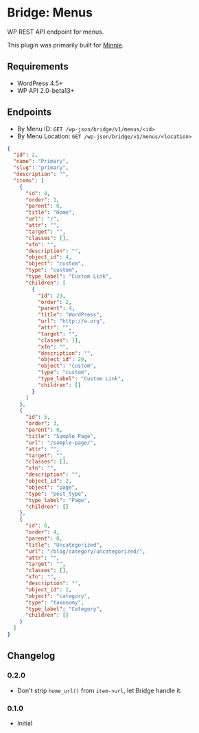 # Bridge: Menus
WP REST API endpoint for menus.

This plugin was primarily built for [Minnie](https://github.com/kucrut/minnie).

## Requirements
* WordPress 4.5+
* WP API 2.0-beta13+

## Endpoints
* By Menu ID: `GET /wp-json/bridge/v1/menus/<id>`
* By Menu Location: `GET /wp-json/bridge/v1/menus/<location>`

```json
{
  "id": 2,
  "name": "Primary",
  "slug": "primary",
  "description": "",
  "items": [
    {
      "id": 4,
      "order": 1,
      "parent": 0,
      "title": "Home",
      "url": "/",
      "attr": "",
      "target": "",
      "classes": [],
      "xfn": "",
      "description": "",
      "object_id": 4,
      "object": "custom",
      "type": "custom",
      "type_label": "Custom Link",
      "children": [
        {
          "id": 29,
          "order": 2,
          "parent": 4,
          "title": "WordPress",
          "url": "http://w.org",
          "attr": "",
          "target": "",
          "classes": [],
          "xfn": "",
          "description": "",
          "object_id": 29,
          "object": "custom",
          "type": "custom",
          "type_label": "Custom Link",
          "children": []
        }
      ]
    },
    {
      "id": 5,
      "order": 3,
      "parent": 0,
      "title": "Sample Page",
      "url": "/sample-page/",
      "attr": "",
      "target": "",
      "classes": [],
      "xfn": "",
      "description": "",
      "object_id": 2,
      "object": "page",
      "type": "post_type",
      "type_label": "Page",
      "children": []
    },
    {
      "id": 6,
      "order": 4,
      "parent": 0,
      "title": "Uncategorized",
      "url": "/blog/category/uncategorized/",
      "attr": "",
      "target": "",
      "classes": [],
      "xfn": "",
      "description": "",
      "object_id": 1,
      "object": "category",
      "type": "taxonomy",
      "type_label": "Category",
      "children": []
    }
  ]
}
```

## Changelog
### 0.2.0
* Don't strip `home_url()` from `item->url`, let Bridge handle it.

### 0.1.0
* Initial
